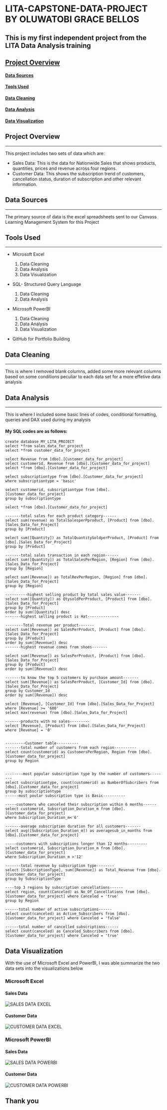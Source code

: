 # LITA-CAPSTONE-DATA-PROJECT BY OLUWATOBI GRACE BELLOS
## This is my first independent project from the LITA Data Analysis training


## [Project Overview](project-overview)
#### [Data Sources](data-sources)
#### [Tools Used](tools-used)
#### [Data Cleaning](data-cleaning)
#### [Data Analysis](data-analysis)
#### [Data Visualization](data-visualization)


## Project Overview
---
This project includes two sets of data which are:
- Sales Data: This is the data for Nationwide Sales that shows products, quantities, prices and revenue across four regions.
- Customer Data: This shows the subscription trend of customers, cancellation status, duration of subscription and other relevant information.


## Data Sources
---
The primary source of data is the excel spreadsheets sent to our Canvass Learning Management System for this Project

## Tools Used
---
- Microsoft Excel
  1. Data Cleaning
  2. Data Analysis
  3. Data Visualization
     
- SQL- Structured Query Language
  1. Data Cleaning
  2. Data Analysis
     
- Microsoft PowerBI
  1. Data Cleaning
  2. Data Analysis
  3. Data Visualization

- GitHub for Portfolio Building


## Data Cleaning
---
This is where I removed blank columns, added some more relevant columns based on some conditions peculiar to each data set for a more effetive data analysis 

## Data Analysis
---
This is where I included some basic lines of codes, conditional formatting, queries and DAX used during my analysis
#### My SQL codes are as follows:
```
create database MY_LITA_PROJECT
select *from sales_data_for_project
select *from customer_data_for_project

select Revenue from [dbo].[Customer_data_for_project]
select customerid, Revenue from [dbo].[Customer_data_for_project]
select *from [dbo].[Customer_data_for_project]

select subscriptiontype from [dbo].[Customer_data_for_project]
where subscriptiontype = 'basic'

select customerid, subscriptiontype from [dbo].[Customer_data_for_project]
group by subscriptiontype
 
select *from [dbo].[Customer_data_for_project]

-------total sales for each product category------
select sum(revenue) as TotalSalesperPproduct, [Product] from [dbo].[Sales_Data_for_Project]
group by [Product]

select sum([Quantity]) as TotalQuantitySoldperProduct, [Product] from [dbo].[Sales_Data_for_Project]
group by [Product]

-------total sales transaction in each region------
select sum([Quantity]) as TotalSalesPerRegion, [Region] from [dbo].[Sales_Data_for_Project]
group by [Region]

select sum([Revenue]) as TotalRevPerRegion, [Region] from [dbo].[Sales_Data_for_Project]
group by [Region]

----------highest selling product by total sales value-------
select sum([Quantity]) as QtysoldPerProduct, [Product] from [dbo].[Sales_Data_for_Project]
group by [Product]
order by sum([Quantity]) desc
-------highest selling product is Hat--------------

--------Total revenue per product-------
select sum([Revenue]) as SalesPerProduct, [Product] from [dbo].[Sales_Data_for_Project]
group by [Product]
order by sum([Revenue]) desc
-------highest revenue comes from shoes-------

select sum([Revenue]) as SalesPerProduct, [Product] from [dbo].[Sales_Data_for_Project]
group by [Product]
order by sum([Revenue]) desc

-------to know the top 5 customers by purchase amount-------
select sum([Revenue]) as SalesPerProduct, [Customer_Id] from [dbo].[Sales_Data_for_Project]
group by Customer_Id
order by sum([Revenue]) desc

select [Revenue], [Customer_Id] from [dbo].[Sales_Data_for_Project]
where [Revenue] >= '600'
select max(revenue) from [dbo].[Sales_Data_for_Project]

-------products with no sales---------
select [Revenue], [Product] from [dbo].[Sales_Data_for_Project]
where [Revenue] = '0'


---------Customer table----------
-------total number of customers from each region----------
select count(customerid) as CustomersPerRegion, Region from [dbo].[Customer_data_for_project]
group by Region


--------most popular subscription type by the number of customers--------
select subscriptiontype, count(customerid) as NumberOfSubcribers from [dbo].[Customer_data_for_project]
group by subscriptiontype
------most poular subscription type is Basic----------

-----customers who canceled their subscription within 6 months------
select customerid, Subscription_Duration_m from [dbo].[Customer_data_for_project]
where Subscription_Duration_m<'6'

-------average subscription duration for all customers-------
select avg([Subscription_Duration_m]) as averagesub_in_months from [dbo].[Customer_data_for_project]

-----customers with subscriptions longer than 12 months---------
select customerid, Subscription_Duration_m from [dbo].[Customer_data_for_project]
where Subscription_Duration_m >'12'

-------total revenue by subscription type--------
select [SubscriptionType], sum([Revenue]) as Total_Revenue from [dbo].[Customer_data_for_project]
group by SubscriptionType

----top 3 regions by subscription cancellations------
select region, count(Canceled) as No_Of_Cancellations from [dbo].[Customer_data_for_project] where Canceled = 'true'
group by Region

------total number of active subscriptions------
select count(canceled) as Active_Subscribers from [dbo].[Customer_data_for_project] where Canceled = 'false'

------total number of cancelled subscriptions------
select count(canceled) as Canceled_Subscribers from [dbo].[Customer_data_for_project] where Canceled = 'true'
```
## Data Visualization
With the use of Microsoft Excel and PowerBI, I was able summarize the two data sets into the visualizations below
### Microsoft Excel
#### Sales Data
![SALES DATA EXCEL](https://github.com/user-attachments/assets/49e274a8-8f1d-40c1-9d1d-47210dc129da)
#### Customer Data
![CUSTOMER DATA EXCEL](https://github.com/user-attachments/assets/6aca2dbb-d96c-44b8-b617-f0922dac5ee8)

### Microsoft PowerBI
#### Sales Data
![SALES DATA POWERBI](https://github.com/user-attachments/assets/a5be47e2-2f18-4d20-91d9-2c315f8eb691)
#### Customer Data
![CUSTOMER DATA POWERBI](https://github.com/user-attachments/assets/0f70d478-74be-4da7-a4af-4ff20259cd95)


## Thank you
